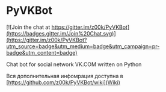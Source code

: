 # PyVKBot

[![Join the chat at https://gitter.im/z00k/PyVKBot](https://badges.gitter.im/Join%20Chat.svg)](https://gitter.im/z00k/PyVKBot?utm_source=badge&utm_medium=badge&utm_campaign=pr-badge&utm_content=badge)

Chat bot for social network VK.COM written on Python

Вся дополнительная инфомрация доступна в [https://github.com/z00k/PyVKBot/wiki](Wiki)
